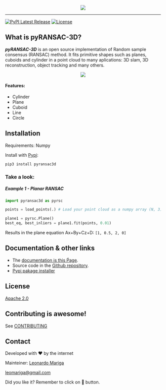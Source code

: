 
<div align="center">
  <img src="https://raw.githubusercontent.com/leomariga/pyRANSAC-3D/master/doc/logo.png"><br>
</div>

-----------------
[![PyPI Latest Release](https://img.shields.io/pypi/v/pyransac3d.svg?style=for-the-badge)](https://pypi.org/project/pyransac3d/)
[![License](https://img.shields.io/pypi/l/pyransac3d.svg?style=for-the-badge)](https://github.com/leomariga/pyransac3d/blob/master/LICENSE)

## What is pyRANSAC-3D?
**_pyRANSAC-3D_** is an open source implementation of Random sample consensus (RANSAC) method. It fits primitive shapes such as planes, cuboids and cylinder in a point cloud to many aplications: 3D slam, 3D reconstruction, object tracking and many others. 

<div align="center">
  <img src="https://raw.githubusercontent.com/leomariga/pyRANSAC-3D/master/doc/plano.gif"><br>
</div>

#### Features:
 - Cylinder
 - Plane
 - Cuboid
 - Line
 - Circle


## Installation
Requirements: Numpy

Install with [Pypi](https://pypi.org/project/pyransac3d/):

```sh
pip3 install pyransac3d
```

### Take a look: 

##### Example 1 - Planar RANSAC

``` python
import pyransac3d as pyrsc

points = load_points(.) # Load your point cloud as a numpy array (N, 3)

plane1 = pyrsc.Plane()
best_eq, best_inliers = plane1.fit(points, 0.01)

```

Results in the plane equation Ax+By+Cz+D:
`[1, 0.5, 2, 0]`


## Documentation & other links
 - The [documentation is this Ṕage](https://leomariga.github.io/pyRANSAC-3D/).
 - Source code in the [Github repository](https://github.com/leomariga/pyRANSAC-3D).
 - [Pypi pakage installer](https://pypi.org/project/pyransac3d/)


## License
[Apache 2.0](https://github.com/leomariga/pyRANSAC-3D/blob/master/LICENSE)

## Contributing is awesome!

See [CONTRIBUTING](https://github.com/leomariga/pyRANSAC-3D/blob/master/CONTRIBUTING.md)




## Contact

Developed with :heart: by the internet


Mainteiner: [Leonardo Mariga](https://github.com/leomariga) 

leomariga@gmail.com

Did you like it? Remember to click on :star2: button.
